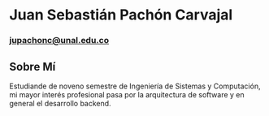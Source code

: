# **Juan Sebastián Pachón Carvajal**

### jupachonc@unal.edu.co
## **Sobre Mí**

Estudiande de noveno semestre de Ingeniería de Sistemas y Computación, mi mayor interés profesional pasa por la arquitectura de software y en general el desarrollo backend.